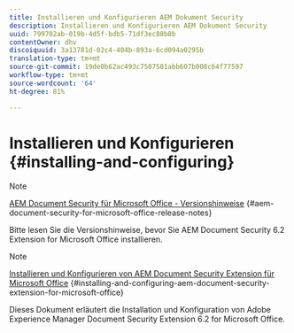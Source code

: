 ```yaml
---
title: Installieren und Konfigurieren AEM Dokument Security
description: Installieren und Konfigurieren AEM Dokument Security
uuid: 799702ab-019b-4d5f-bdb5-71df3ec88b8b
contentOwner: dhv
discoiquuid: 3a13781d-02c4-404b-893a-6cd094a0295b
translation-type: tm+mt
source-git-commit: 19de0b62ac493c7507581abb607b008c64f77597
workflow-type: tm+mt
source-wordcount: '64'
ht-degree: 81%

---
```



# Installieren und Konfigurieren {#installing-and-configuring}

>[!NOTE]
>
>[AEM Document Security für Microsoft Office - Versionshinweise](../document-security-extension-release-notes.md) {#aem-document-security-for-microsoft-office-release-notes}
>
>Bitte lesen Sie die Versionshinweise, bevor Sie AEM Document Security 6.2 Extension for Microsoft Office installieren.

>[!NOTE]
>
>[Installieren und Konfigurieren von AEM Document Security Extension für Microsoft Office](../installing-configuring-aemdsext.md) {#installing-and-configuring-aem-document-security-extension-for-microsoft-office}
>
>Dieses Dokument erläutert die Installation und Konfiguration von Adobe Experience Manager Document Security Extension 6.2 for Microsoft Office.

